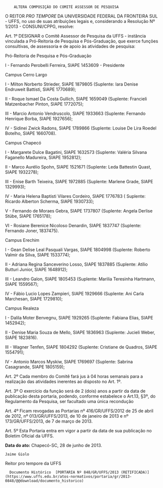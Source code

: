         ALTERA COMPOSIÇÃO DO COMITÊ ASSESSOR DE PESQUISA  

O REITOR *PRO TEMPORE* DA UNIVERSIDADE FEDERAL DA FRONTEIRA SUL - UFFS, no uso de suas atribuições legais e, considerando a Resolução Nº 1/2013 - CONSUNI/CPPG, resolve:

 Art. 1º DESIGNAR o Comitê Assessor de Pesquisa da UFFS - instância vinculada a Pró-Reitoria de Pesquisa e Pós-Graduação, que exerce funções consultivas, de assessoria e de apoio às atividades de pesquisa:

 Pró-Reitoria de Pesquisa e Pós-Graduação

 I - Fernando Perobelli Ferreira, SIAPE 1453609 - Presidente

 Campus Cerro Largo

 I - Milton Norberto Strieder, SIAPE 1879805 (Suplente: Iara Denise Endruweit Battisti, SIAPE 1770689);

 II - Roque Ismael Da Costa Gullich, SIAPE 1659049 (Suplente: Francieli Matzenbacher Pinton, SIAPE 1772075);

 III - Marcio Antonio Vendruscolo, SIAPE 1933663 (Suplente: Fernando Henrique Borba, SIAPE 1927656);

 IV - Sidinei Zwick Radons, SIAPE 1789866 (Suplente: Louise De Lira Roedel Botelho, SIAPE 1660708).

 Campus Chapecó

 I - Margarete Dulce Bagatini, SIAPE 1632573 (Suplente: Valéria Silvana Faganello Madureira, SIAPE 1952812);

 II - Marco Aurélio Spohn, SIAPE 1521671 (Suplente: Leda Battestin Quast, SIAPE 1932278);

 III - Enise Barth Teixeira, SIAPE 1972885 (Suplente: Marlene Grade, SIAPE 1329993);

 IV - Maria Helena Baptisti Vilares Cordeiro, SIAPE 1776783 ( Suplente: Ricardo Alberton Scherma, SIAPE 1930733);

 V - Fernando de Moraes Gebra, SIAPE 1737807 (Suplente: Angela Derlise Stübe, SIAPE 1765178);

 VI - Rosiane Berenice Nicoloso Denardin, SIAPE 1837747 (Suplente: Fernando Joner, 1837475).

 Campus Erechim

 I - Gean Delise Leal Pasquali Vargas, SIAPE 1804998 (Suplente: Roberto Valmir da Silva, SIAPE 1533774);

 II - Adriana Regina Sanceverino Losso, SIAPE 1837885 (Suplente: Atílio Butturi Junior, SIAPE 1648912);

 III - Leandro Galon, SIAPE 1805453 (Suplente: Marilia Teresinha Hartmann, SIAPE 1559567);

 IV - Fábio Lucio Lopes Zampieri, SIAPE 1929666 (Suplente: Ani Carla Marchesan, SIAPE 1729810);

 Campus Realeza

 I - Dalila Moter Benvegnu, SIAPE 1929265 (Suplente: Fabiana Elias, SIAPE 1452942);

 II - Denise Maria Souza de Mello, SIAPE 1836963 (Suplente: Jucieli Weber, SIAPE 1823816).

 III - Wagner Tenfen, SIAPE 1804292 (Suplente: Cristiane de Quadros, SIAPE 1554791);

 IV - Antonio Marcos Myskiw, SIAPE 1769697 (Suplente: Sabrina Casagrande, SIAPE 1805159);

 Art. 2º Cada membro do Comitê fará jus à 04 horas semanais para a realização das atividades inerentes ao disposto no Art. 1º.

 Art. 3º O exercício da função será de 2 (dois) anos a partir da data de publicação desta portaria, podendo, conforme estabelece o Art.13, §3º, do Regulamento da Pesquisa, ser facultado uma única recondução

 Art. 4º Ficam revogadas as Portarias nº 416/GR/UFFS/2012 de 25 de abril de 2012, nº 013/GR/UFFS/2013, de 10 de janeiro de 2013 e nº 173/GR/UFFS/2013, de 7 de março de 2013.

 Art. 5º Esta Portaria entra em vigor a partir da data de sua publicação no Boletim Oficial da UFFS.

  

   **Data do ato:** Chapecó-SC, 28 de junho de 2013.   
 

    Jaime Giolo   
 Reitor pro tempore da UFFS 

      Documento Histórico  [PORTARIA Nº 848/GR/UFFS/2013 (RETIFICADA)](https://www.uffs.edu.br/atos-normativos/portaria/gr/2013-0848/@@download/documento_historico)     
      